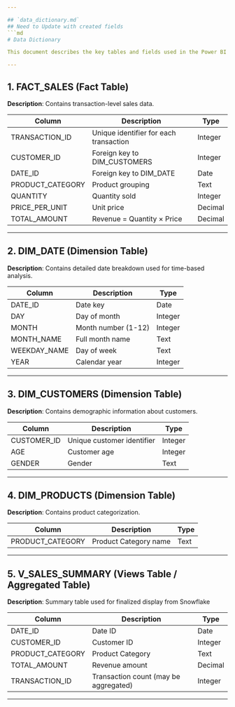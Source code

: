 ```yaml
---

## `data_dictionary.md`
## Need to Update with created fields
```md
# Data Dictionary

This document describes the key tables and fields used in the Power BI Retail Summary Dashboard

---
```


## 1. FACT_SALES (Fact Table)
**Description**: Contains transaction-level sales data.

| Column            | Description                                 | Type        |
|-------------------|---------------------------------------------|-------------|
| TRANSACTION_ID    | Unique identifier for each transaction      | Integer     |
| CUSTOMER_ID       | Foreign key to DIM_CUSTOMERS                | Integer     |
| DATE_ID           | Foreign key to DIM_DATE                     | Date        |
| PRODUCT_CATEGORY  | Product grouping                            | Text        | (linked to DIM_PRODUCTS)
| QUANTITY          | Quantity sold                               | Integer     |
| PRICE_PER_UNIT    | Unit price                                  | Decimal     |
| TOTAL_AMOUNT      | Revenue = Quantity × Price                  | Decimal     |

---

## 2. DIM_DATE (Dimension Table)
**Description**: Contains detailed date breakdown used for time-based analysis.

| Column         | Description              | Type   |
|----------------|--------------------------|--------|
| DATE_ID        | Date key                 | Date   | (links to FACT_SALES)
| DAY            | Day of month             | Integer|  
| MONTH          | Month number (1-12)      | Integer|
| MONTH_NAME     | Full month name          | Text   |
| WEEKDAY_NAME   | Day of week              | Text   |
| YEAR           | Calendar year            | Integer|

---

## 3. DIM_CUSTOMERS (Dimension Table)
**Description**: Contains demographic information about customers.

| Column      | Description                | Type    |
|-------------|----------------------------|---------|
| CUSTOMER_ID | Unique customer identifier | Integer |
| AGE         | Customer age               | Integer |
| GENDER      | Gender                     | Text    |

---

## 4. DIM_PRODUCTS (Dimension Table)
**Description**: Contains product categorization.

| Column           | Description                         | Type    |
|------------------|-------------------------------------|---------|
| PRODUCT_CATEGORY | Product Category name               | Text    |

---

## 5. V_SALES_SUMMARY (Views Table / Aggregated Table)
**Description**: Summary table used for finalized display from Snowflake

| Column           | Description                                 | Type    |
|------------------|---------------------------------------------|---------|
| DATE_ID          | Date ID                                     | Date    |
| CUSTOMER_ID      | Customer ID                                 | Integer |
| PRODUCT_CATEGORY | Product Category                            | Text    |
| TOTAL_AMOUNT     | Revenue amount                              | Decimal |
| TRANSACTION_ID   | Transaction count (may be aggregated)       | Integer |

---